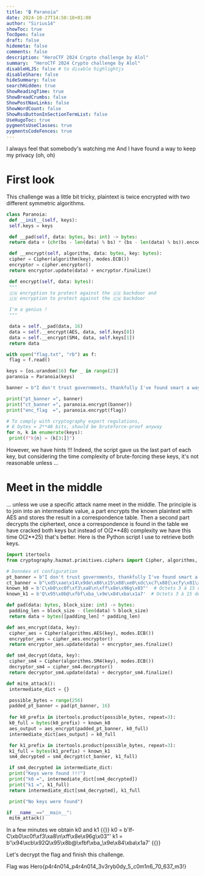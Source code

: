 ```yaml
---
title: "🔒 Paranoia"
date: 2024-10-27T14:50:18+01:00
author: "Sirius14"
showToc: true
TocOpen: false
draft: false
hidemeta: false
comments: false
description: "HeroCTF 2024 Crypto challenge by Alol"
summary:  "HeroCTF 2024 Crypto challenge by Alol"
disableHLJS: false # to disable highlightjs
disableShare: false
hideSummary: false
searchHidden: true
ShowReadingTime: true
ShowBreadCrumbs: false
ShowPostNavLinks: false
ShowWordCount: false
ShowRssButtonInSectionTermList: false
UseHugoToc: true
pygmentsUseClasses: true
pygmentsCodeFences: true
---
```


I always feel that somebody's watching me
And I have found a way to keep my privacy (oh, oh)

# First look

This challenge was a little bit tricky, plaintext is twice encrypted with two different symmetric algorithms.

```py
class Paranoia:
 def __init__(self, keys):
 self.keys = keys

 def __pad(self, data: bytes, bs: int) -> bytes:
 return data + (chr(bs - len(data) % bs) * (bs - len(data) % bs)).encode()

 def __encrypt(self, algorithm, data: bytes, key: bytes):
 cipher = Cipher(algorithm(key), modes.ECB())
 encryptor = cipher.encryptor()
 return encryptor.update(data) + encryptor.finalize()

 def encrypt(self, data: bytes):
 """
 🇨🇳 encryption to protect against the 🇺🇸 backdoor and
 🇺🇸 encryption to protect against the 🇨🇳 backdoor

 I'm a genius !
 """

 data = self.__pad(data, 16)
 data = self.__encrypt(AES, data, self.keys[0])
 data = self.__encrypt(SM4, data, self.keys[1])
 return data

with open("flag.txt", "rb") as f:
 flag = f.read()

keys = [os.urandom(16) for _ in range(2)]
paranoia = Paranoia(keys)

banner = b"I don't trust governments, thankfully I've found smart a way to keep my data secure."

print("pt_banner =", banner)
print("ct_banner =", paranoia.encrypt(banner))
print("enc_flag  =", paranoia.encrypt(flag))

# To comply with cryptography export regulations,
# 6 bytes = 2**48 bits, should be bruteforce-proof anyway
for n, k in enumerate(keys):
 print(f"k{n} = {k[3:]}")
```

However, we have hints !!!
Indeed, the script gave us the last part of each key, but considering the time complexity of brute-forcing these keys, it's not reasonable unless ...

# Meet in the middle

... unless we use a specific attack name meet in the middle. The principle is to join into an intermediate value, a part encrypts the known plaintext with AES and stores the result in a correspondence table. Then a second part decrypts the ciphertext, once a correspondence is found in the table we have cracked both keys but instead of O(2*\*48) complexity we have this time O(2*\*25) that's better. Here is the Python script I use to retrieve both keys.

```py
import itertools
from cryptography.hazmat.primitives.ciphers import Cipher, algorithms, modes

# Données et configuration
pt_banner = b"I don't trust governments, thankfully I've found smart a way to keep my data secure."
ct_banner = b"\xd5\xae\x14\x9de\x86\x15\x88\xe0\xdc\xc7\x88{\xcfy\x81\x91\xbaH\xb6\x06\x02\xbey_0\xa5\x8a\xf6\x8b?\x9c\xc9\x92\xac\xdeb=@\x9bI\xeeY\xa0\x8d/o\xfa%)\xfb\xa2j\xd9N\xf7\xfd\xf6\xc2\x0b\xc3\xd2\xfc\te\x99\x9aIG\x01_\xb3\xf4\x0fG\xfb\x9f\xab\\\xe0\xcc\x92\xf5\xaf\xa2\xe6\xb0h\x7f}\x92O\xa6\x04\x92\x88"
known_k0 = b'C\xb0\xc0f\xf3\xa8\n\xff\x8e\x96g\x03"'  # Octets 3 à 15 de k0
known_k1 = b'Q\x95\x8b@\xfbf\xba_\x9e\x84\xba\x1a7'  # Octets 3 à 15 de k1

def pad(data: bytes, block_size: int) -> bytes:
 padding_len = block_size - (len(data) % block_size)
 return data + bytes([padding_len] * padding_len)

def aes_encrypt(data, key):
 cipher_aes = Cipher(algorithms.AES(key), modes.ECB())
 encryptor_aes = cipher_aes.encryptor()
 return encryptor_aes.update(data) + encryptor_aes.finalize()

def sm4_decrypt(data, key):
 cipher_sm4 = Cipher(algorithms.SM4(key), modes.ECB())
 decryptor_sm4 = cipher_sm4.decryptor()
 return decryptor_sm4.update(data) + decryptor_sm4.finalize()

def mitm_attack():
 intermediate_dict = {}

 possible_bytes = range(256)
 padded_pt_banner = pad(pt_banner, 16)
    
 for k0_prefix in itertools.product(possible_bytes, repeat=3):
 k0_full = bytes(k0_prefix) + known_k0
 aes_output = aes_encrypt(padded_pt_banner, k0_full)
 intermediate_dict[aes_output] = k0_full

 for k1_prefix in itertools.product(possible_bytes, repeat=3):
 k1_full = bytes(k1_prefix) + known_k1
 sm4_decrypted = sm4_decrypt(ct_banner, k1_full)

 if sm4_decrypted in intermediate_dict:
 print("Keys were found !!!")
 print("k0 =", intermediate_dict[sm4_decrypted])
 print("k1 =", k1_full)
 return intermediate_dict[sm4_decrypted], k1_full

 print("No keys were found")

if __name__=="__main__":
 mitm_attack()
```

In a few minutes we obtain k0 and k1
{{<highlight txt>}}
 k0 = b'If-C\xb0\xc0f\xf3\xa8\n\xff\x8e\x96g\x03"'
 k1 = b'\x94\xcb\x92Q\x95\x8b@\xfbf\xba_\x9e\x84\xba\x1a7'
{{</highlight>}}

Let's decrypt the flag and finish this challenge.

Flag was Hero{p4r4n014_p4r4n014_3v3ryb0dy_5_c0m1n6_70_637_m3!}